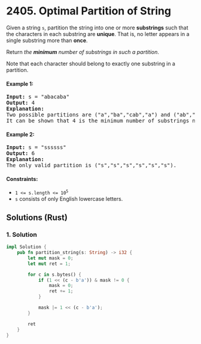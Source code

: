 # 2405. Optimal Partition of String
Given a string `s`, partition the string into one or more **substrings** such that the characters in each substring are **unique**. That is, no letter appears in a single substring more than **once**.

Return *the **minimum** number of substrings in such a partition*.

Note that each character should belong to exactly one substring in a partition.

#### Example 1:
<pre>
<strong>Input:</strong> s = "abacaba"
<strong>Output:</strong> 4
<strong>Explanation:</strong>
Two possible partitions are ("a","ba","cab","a") and ("ab","a","ca","ba").
It can be shown that 4 is the minimum number of substrings needed.
</pre>

#### Example 2:
<pre>
<strong>Input:</strong> s = "ssssss"
<strong>Output:</strong> 6
<strong>Explanation:</strong>
The only valid partition is ("s","s","s","s","s","s").
</pre>

#### Constraints:
* <code>1 <= s.length <= 10<sup>5</sup></code>
* `s` consists of only English lowercase letters.

## Solutions (Rust)

### 1. Solution
```Rust
impl Solution {
    pub fn partition_string(s: String) -> i32 {
        let mut mask = 0;
        let mut ret = 1;

        for c in s.bytes() {
            if (1 << (c - b'a')) & mask != 0 {
                mask = 0;
                ret += 1;
            }

            mask |= 1 << (c - b'a');
        }

        ret
    }
}
```
